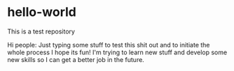 # hello-world
This is a test repository

Hi people: Just typing some stuff to test this shit out and to initiate the whole process
I hope its fun!
I'm trying to learn new stuff and develop some new skills so I can get a better job in the future.
